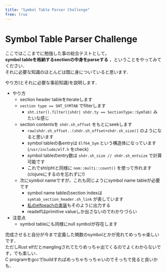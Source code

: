 ```yaml
---
title: "Symbol Table Parser Challenge"
free: true
---
```


# Symbol Table Parser Challenge

ここではここまでに勉強した事の総合テストとして，  
**symbol tableを格納するsectionの中身をparseする** ，ということをやってみてください．  
それに必要な知識のほとんどは既に身についていると思います．  

やり方(とそれに必要な事前知識)を説明します．  

- やり方
  - section header tableをiterateします
  - `section type == SHT_SYMTAB` でfilterします
    - `sht.iter().filter(|shdr| shdr.ty == SectionType::SymTab)` みたいな感じ
  - section contentsを `shdr.sh_offset` をもとにseekします
    - `raw[shdr.sh_offset..(shdr.sh_offset+shdr.sh_size)]` のようになると思います
    - symbol tableの各entryは `Elf64_Sym` という構造体になっています(`/usr/include/elf.h` をcheck)
    - symbol tableのentry数は `shdr.sh_size // shdr.sh_entsize` で計算可能です
    - これでsht/phtと同様に `nom::multi::count()` を使って作れます(clojureにするのを忘れずに!)
  - 次にsymbol nameですが，これも同じようにsymbol name tableが必要です
    - symbol name tableのsection indexは `symtab_section_header.sh_link` が表しています
    - [私のelfpeachの実装](https://github.com/Drumato/elfpeach/blob/master/src/widgets/sections.rs#L87)もそのように出力する
    - readelfはprimitive valueしか出さないのでわかりづらい
- 注意点
  - symbol tableにも同様にnull symbolが存在します

完成させると自分が今まで定義した関数のsymbolとかが見れてめっちゃ楽しいです．  
ただしRust elfだとmanglingされてたりめっちゃ出てくるのでよくわからないです，でも楽しい．  
C programをgccでbuildすればめっちゃちっちゃいのでそっちで見ると良いかも．  
